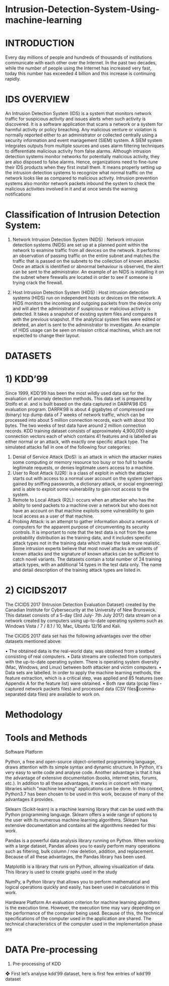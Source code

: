 # Intrusion-Detection-System-Using-machine-learning

# INTRODUCTION

Every day millions of people and hundreds of thousands of institutions communicate with each 
other over the Internet. In the past two decades, while the number of people using the Internet has 
increased very fast, today this number has exceeded 4 billion and this increase is continuing 
rapidly.

# IDS OVERVIEW

An Intrusion Detection System (IDS) is a system that monitors network traffic for suspicious 
activity and issues alerts when such activity is discovered. It is a software application that scans a 
network or a system for harmful activity or policy breaching. Any malicious venture or violation 
is normally reported either to an administrator or collected centrally using a security information 
and event management (SIEM) system. A SIEM system integrates outputs from multiple sources 
and uses alarm filtering techniques to differentiate malicious activity from false alarms.
Although intrusion detection systems monitor networks for potentially malicious activity, they are 
also disposed to false alarms. Hence, organizations need to fine-tune their IDS products when they 
first install them. It means properly setting up the intrusion detection systems to recognize what 
normal traffic on the network looks like as compared to malicious activity.
Intrusion prevention systems also monitor network packets inbound the system to check the 
malicious activities involved in it and at once sends the warning notifications

# Classification of Intrusion Detection System:

1. Network Intrusion Detection System (NIDS) :
Network intrusion detection systems (NIDS) are set up at a planned point within the network 
to examine traffic from all devices on the network. It performs an observation of passing traffic 
on the entire subnet and matches the traffic that is passed on the subnets to the collection of 
known attacks. Once an attack is identified or abnormal behaviour is observed, the alert can be 
sent to the administrator. An example of an NIDS is installing it on the subnet where firewalls 
are located in order to see if someone is trying crack the firewall.

2. Host Intrusion Detection System (HIDS) :
Host intrusion detection systems (HIDS) run on independent hosts or devices on the network. 
A HIDS monitors the incoming and outgoing packets from the device only and will alert the 
administrator if suspicious or malicious activity is detected. It takes a snapshot of existing 
system files and compares it with the previous snapshot. If the analytical system files were 
edited or deleted, an alert is sent to the administrator to investigate. An example of HIDS usage 
can be seen on mission critical machines, which are not expected to change their layout.

# DATASETS
# 1) KDD’99 
Since 1999, KDD’99 has been the most wildly used data set for the evaluation of anomaly 
detection methods. This data set is prepared by Stolfo et al. and is built based on the data captured 
in DARPA’98 IDS evaluation program. DARPA’98 is about 4 gigabytes of compressed raw 
(binary) tcp dump data of 7 weeks of network traffic, which can be processed into about 5 million 
connection records, each with about 100 bytes. The two weeks of test data have around 2 million 
connection records. KDD training dataset consists of approximately 4,900,000 single connection 
vectors each of which contains 41 features and is labelled as either normal or an attack, with exactly 
one specific attack type. The simulated attacks fall in one of the following four categories:
1) Denial of Service Attack (DoS): is an attack in which the attacker makes some computing or 
memory resource too busy or too full to handle legitimate requests, or denies legitimate users 
access to a machine. 
2) User to Root Attack (U2R): is a class of exploit in which the attacker starts out with access to 
a normal user account on the system (perhaps gained by sniffing passwords, a dictionary attack, 
or social engineering) and is able to exploit some vulnerability to gain root access to the system. 
3) Remote to Local Attack (R2L): occurs when an attacker who has the ability to send packets 
to a machine over a network but who does not have an account on that machine exploits some 
vulnerability to gain local access as a user of that machine. 
4) Probing Attack: is an attempt to gather information about a network of computers for the 
apparent purpose of circumventing its security controls. 
It is important to note that the test data is not from the same probability distribution as the training 
data, and it includes specific attack types not in the training data which make the task more 
realistic. Some intrusion experts believe that most novel attacks are variants of known attacks and 
the signature of known attacks can be sufficient to catch novel variants. 
The datasets contain a total number of 24 training attack types, with an additional 14 types in the 
test data only. The name and detail description of the training attack types are listed in. 

# 2) CICIDS2017
The CICIDS 2017 (Intrusion Detection Evaluation Dataset) created by the Canadian Institute for 
Cybersecurity at the University of New Brunswick. This dataset consists of a 5-day (3rd July- 7th 
July 2017) data stream on a network created by computers using up-to-date operating systems such 
as Windows Vista / 7 / 8.1 / 10, Mac, Ubuntu 12/16 and Kali.

The CICIDS 2017 data set has the following advantages over the other datasets mentioned 
above: 

• The obtained data is the real-world data; was obtained from a testbed consisting of real 
computers. 
• Data streams are collected from computers with the up-to-date operating system. There is 
operating system diversity (Mac, Windows, and Linux) between both attacker and victim 
computers. 
• Data sets are labelled. In order to apply the machine learning methods, the feature extraction, 
which is a critical step, was applied and 85 features (see Appendix A for the feature list) were 
obtained. 
• Both raw data (pcap files - captured network packets files) and processed data (CSV filescomma-separated data files) are available to work on. 

# Methodology
# Tools and Methods 

Software Platform 

Python, a free and open-source object-oriented programming language, draws 
attention with its simple syntax and dynamic structure. In Python, it's very easy to 
write code and analyse code. Another advantage is that it has the advantage of 
extensive documentation (books, internet sites, forums, etc.). In addition to all these 
advantages, it works in concert with many libraries which "machine learning" 
applications can be done. In this context, Python3.7 has been chosen to be used in 
this work, because of many of the advantages it provides. 

Sklearn (Scikit-learn) is a machine learning library that can be used with the Python 
programming language. Sklearn offers a wide range of options to the user with its 
numerous machine learning algorithms. Sklearn has extensive documentation and 
contains all the algorithms needed for this work. 

Pandas is a powerful data analysis library running on Python. When working with 
a large dataset, Pandas allows you to easily perform many operations such as 
filtering, bulk column / row deletion, addition, and replacement. Because of all these 
advantages, the Pandas library has been used. 

Matplotlib is a library that runs on Python, allowing visualization of data. This 
library is used to create graphs used in the study

NumPy, a Python library that allows you to perform mathematical and logical 
operations quickly and easily, has been used in calculations in this work. 

Hardware Platform 
An evaluation criterion for machine learning algorithms is the execution time. 
However, the execution time may vary depending on the performance of the 
computer being used. Because of this, the technical specifications of the computer 
used in the application are shared. The technical characteristics of the computer used 
in the implementation phase are


# DATA Pre-processing

1) Pre-processing of KDD

❖ First let’s analyse kdd’99 dataset, here is first few entries of kdd’99 dataset

